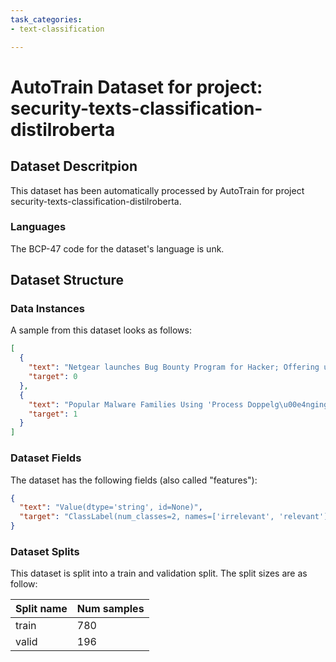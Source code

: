 ```yaml
---
task_categories:
- text-classification

---
```

# AutoTrain Dataset for project: security-texts-classification-distilroberta

## Dataset Descritpion

This dataset has been automatically processed by AutoTrain for project security-texts-classification-distilroberta.

### Languages

The BCP-47 code for the dataset's language is unk.

## Dataset Structure

### Data Instances

A sample from this dataset looks as follows:

```json
[
  {
    "text": "Netgear launches Bug Bounty Program for Hacker; Offering up to $15,000 in Rewards It might be the ea[...]",
    "target": 0
  },
  {
    "text": "Popular Malware Families Using 'Process Doppelg\u00e4nging' to Evade Detection The fileless code injectio[...]",
    "target": 1
  }
]
```

### Dataset Fields

The dataset has the following fields (also called "features"):

```json
{
  "text": "Value(dtype='string', id=None)",
  "target": "ClassLabel(num_classes=2, names=['irrelevant', 'relevant'], id=None)"
}
```

### Dataset Splits

This dataset is split into a train and validation split. The split sizes are as follow:

| Split name   | Num samples         |
| ------------ | ------------------- |
| train        | 780 |
| valid        | 196 |

